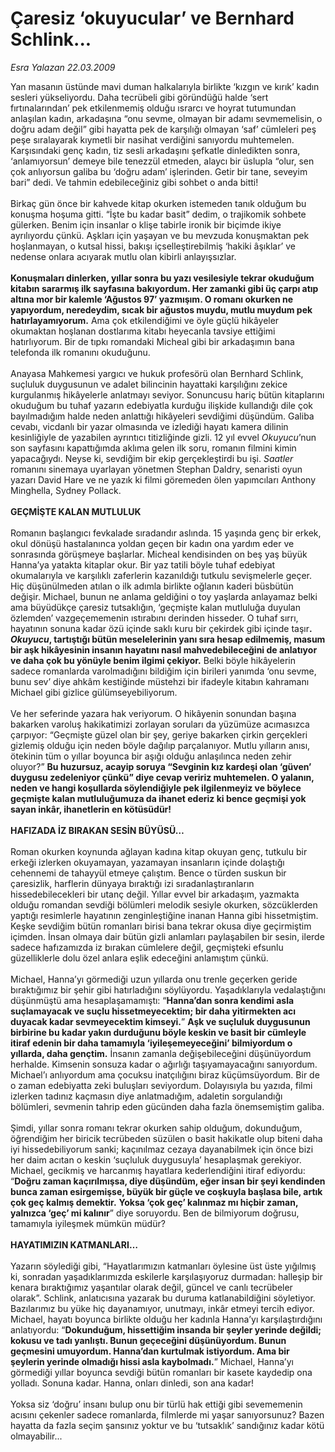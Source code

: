 # Çaresiz ‘okuyucular’ ve Bernhard Schlink...

*Esra Yalazan 22.03.2009*

<div class="taraf_structure_2col_1zq">
<div class="margen_n">



 <p>Yan masanın üstünde mavi duman halkalarıyla birlikte ‘kızgın ve kırık’ kadın sesleri yükseliyordu. Daha tecrübeli gibi göründüğü halde ‘sert fırtınalarından’ pek etkilenmemiş olduğu ısrarcı ve hoyrat tutumundan anlaşılan kadın, arkadaşına “onu sevme, olmayan bir adamı sevmemelisin, o doğru adam değil” gibi hayatta pek de karşılığı olmayan ‘saf’ cümleleri peş peşe sıralayarak kıymetli bir nasihat verdiğini sanıyordu muhtemelen. Karşısındaki genç kadın, tiz sesli arkadaşını şefkatle dinledikten sonra, ‘anlamıyorsun’ demeye bile tenezzül etmeden, alaycı bir üslupla “olur, sen çok anlıyorsun galiba bu ‘doğru adam’ işlerinden. Getir bir tane, seveyim bari” dedi. Ve tahmin edebileceğiniz gibi sohbet o anda bitti! <br/><br/>Birkaç gün önce bir kahvede kitap okurken istemeden tanık olduğum bu konuşma hoşuma gitti. “İşte bu kadar basit” dedim, o trajikomik sohbete gülerken. Benim için insanlar o klişe tabirle ironik bir biçimde ikiye ayrılıyordu çünkü. Aşkları için yaşayan ve bu mevzuda konuşmaktan pek hoşlanmayan, o kutsal hissi, bakışı içselleştirebilmiş ‘hakiki âşıklar’ ve nedense onlara acıyarak mutlu olan kibirli anlayışsızlar.<b> <br/><br/>Konuşmaları dinlerken, yıllar sonra bu yazı vesilesiyle tekrar okuduğum kitabın sararmış ilk sayfasına bakıyordum. Her zamanki gibi üç çarpı atıp altına mor bir kalemle ‘Ağustos 97’ yazmışım. O romanı okurken ne yapıyordum, neredeydim, sıcak bir ağustos muydu, mutlu muydum pek hatırlayamıyorum.</b> Ama çok etkilendiğimi ve öyle güçlü hikâyeler okumaktan hoşlanan dostlarıma kitabı heyecanla tavsiye ettiğimi hatırlıyorum. Bir de tıpkı romandaki Micheal gibi bir arkadaşımın bana telefonda ilk romanını okuduğunu. <br/><br/>Anayasa Mahkemesi yargıcı ve hukuk profesörü olan Bernhard Schlink, suçluluk duygusunun ve adalet bilincinin hayattaki karşılığını zekice kurgulanmış hikâyelerle anlatmayı seviyor. Sonuncusu hariç bütün kitaplarını okuduğum bu tuhaf yazarın edebiyatla kurduğu ilişkide kullandığı dile çok bayılmadığım halde neden anlattığı hikâyeleri sevdiğimi düşündüm. Galiba cevabı, vicdanlı bir yazar olmasında ve izlediği hayatı kamera dilinin kesinliğiyle de yazabilen ayrıntıcı titizliğinde gizli. 12 yıl evvel <i>Okuyucu</i>’nun son sayfasını kapattığımda aklıma gelen ilk soru, romanın filmini kimin yapacağıydı. Neyse ki, sevdiğim bir ekip gerçekleştirdi bu işi. <i>Saatler</i> romanını sinemaya uyarlayan yönetmen Stephan Daldry, senaristi oyun yazarı David Hare ve ne yazık ki filmi göremeden ölen yapımcıları Anthony Minghella, Sydney Pollack.<b> <br/><br/>GEÇMİŞTE KALAN MUTLULUK</b> <br/><br/>Romanın başlangıcı fevkalade sıradandır aslında. 15 yaşında genç bir erkek, okul dönüşü hastalanınca yoldan geçen bir kadın ona yardım eder ve sonrasında görüşmeye başlarlar. Micheal kendisinden on beş yaş büyük Hanna’ya yatakta kitaplar okur. Bir yaz tatili böyle tuhaf edebiyat okumalarıyla ve karşılıklı zaferlerin kazanıldığı tutkulu sevişmelerle geçer. Hiç düşünülmeden atılan o ilk adımla birlikte oğlanın kaderi büsbütün değişir. Michael, bunun ne anlama geldiğini o toy yaşlarda anlayamaz belki ama büyüdükçe çaresiz tutsaklığın, ‘geçmişte kalan mutluluğa duyulan özlemden’ vazgeçememenin ıstırabını derinden hisseder. O tuhaf sırrı, hayatının sonuna kadar özü içinde saklı kuru bir çekirdek gibi içinde taşır<b>. <i>Okuyucu</i>, tartıştığı bütün meselelerinin yanı sıra hesap edilmemiş, masum bir aşk hikâyesinin insanın hayatını nasıl mahvedebileceğini de anlatıyor ve daha çok bu yönüyle benim ilgimi çekiyor.</b> Belki böyle hikâyelerin sadece romanlarda varolmadığını bildiğim için birileri yanımda ‘onu sevme, bunu sev’ diye ahkâm kestiğinde müstehzi bir ifadeyle kitabın kahramanı Michael gibi gizlice gülümseyebiliyorum. <br/><br/>Ve her seferinde yazara hak veriyorum. O hikâyenin sonundan başına bakarken varoluş hakikatimizi zorlayan soruları da yüzümüze acımasızca çarpıyor: “Geçmişte güzel olan bir şey, geriye bakarken çirkin gerçekleri gizlemiş olduğu için neden böyle dağılıp parçalanıyor. Mutlu yılların anısı, ötekinin tüm o yıllar boyunca bir aşığı olduğu anlaşılınca neden zehir oluyor?” <b>Bu huzursuz, acayip soruya “Sevginin kız kardeşi olan ‘güven’ duygusu zedeleniyor çünkü” diye cevap veririz muhtemelen. O yalanın, neden ve hangi koşullarda söylendiğiyle pek ilgilenmeyiz ve böylece geçmişte kalan mutluluğumuza da ihanet ederiz ki bence geçmişi yok sayan inkâr, ihanetlerin en kötüsüdür! </b><b><br/><br/>HAFIZADA İZ BIRAKAN SESİN BÜYÜSÜ…</b> <br/><br/>Roman okurken koynunda ağlayan kadına kitap okuyan genç, tutkulu bir erkeği izlerken okuyamayan, yazamayan insanların içinde dolaştığı cehennemi de tahayyül etmeye çalıştım. Bence o türden suskun bir çaresizlik, harflerin dünyaya bıraktığı izi sıradanlaştıranların hissedebilecekleri bir utanç değil. Yıllar evvel bir arkadaşım, yazmakta olduğu romandan sevdiği bölümleri melodik sesiyle okurken, sözcüklerden yaptığı resimlerle hayatının zenginleştiğine inanan Hanna gibi hissetmiştim. Keşke sevdiğim bütün romanları birisi bana tekrar okusa diye geçirmiştim içimden. İnsan olmaya dair bütün gizli anlamları paylaşabilen bir sesin, ilerde sadece hafızamızda iz bırakan cümlelere değil, geçmişteki efsunlu güzelliklerle dolu özel anlara eşlik edeceğini anlamıştım çünkü. <br/><br/>Michael, Hanna’yı görmediği uzun yıllarda onu trenle geçerken geride bıraktığımız bir şehir gibi hatırladığını söylüyordu. Yaşadıklarıyla vedalaştığını düşünmüştü ama hesaplaşamamıştı: “<b>Hanna’dan sonra kendimi asla suçlamayacak ve suçlu hissetmeyecektim; bir daha yitirmekten acı duyacak kadar sevmeyecektim kimseyi.</b>” <b>Aşk ve suçluluk duygusunun birbirine bu kadar yakın durduğunu böyle keskin ve basit bir cümleyle itiraf edenin bir daha tamamıyla ‘iyileşemeyeceğini’ bilmiyordum o yıllarda, daha gençtim.</b> İnsanın zamanla değişebileceğini düşünüyordum herhalde. Kimsenin sonsuza kadar o ağırlığı taşıyamayacağını sanıyordum. Michael’ı anlıyordum ama çocuksu inatçılığını biraz küçümsüyordum. Bir de o zaman edebiyatta zeki buluşları seviyordum. Dolayısıyla bu yazıda, filmi izlerken tadınız kaçmasın diye anlatmadığım, adaletin sorgulandığı bölümleri, sevmenin tahrip eden gücünden daha fazla önemsemiştim galiba. <br/><br/>Şimdi, yıllar sonra romanı tekrar okurken sahip olduğum, dokunduğum, öğrendiğim her biricik tecrübeden süzülen o basit hakikatle olup biteni daha iyi hissedebiliyorum sanki; kaçınılmaz cezaya dayanabilmek için önce bizi her daim acıtan o keskin ‘suçluluk duygusuyla’ hesaplaşmak gerekiyor. Michael, gecikmiş ve harcanmış hayatlara kederlendiğini itiraf ediyordu: “<b>Doğru zaman kaçırılmışsa, diye düşündüm, eğer insan bir şeyi kendinden bunca zaman esirgemişse, büyük bir güçle ve coşkuyla başlasa bile, artık çok geç kalmış demektir.</b> <b>Yoksa ‘çok geç’ kalınmaz mı hiçbir zaman, yalnızca ‘geç’ mi kalınır</b>” diye soruyordu. Ben de bilmiyorum doğrusu, tamamıyla iyileşmek mümkün müdür? <b><br/><br/>HAYATIMIZIN KATMANLARI…</b> <br/><br/>Yazarın söylediği gibi, “Hayatlarımızın katmanları öylesine üst üste yığılmış ki, sonradan yaşadıklarımızda eskilerle karşılaşıyoruz durmadan: halleşip bir kenara bıraktığımız yaşantılar olarak değil, güncel ve canlı tecrübeler olarak”. Schlink, anlatıcısına yazarak bu duruma katlanabildiğini söyletiyor. Bazılarımız bu yüke hiç dayanamıyor, unutmayı, inkâr etmeyi tercih ediyor. Michael, hayatı boyunca birlikte olduğu her kadınla Hanna’yı karşılaştırdığını anlatıyordu: “<b>Dokunduğum, hissettiğim insanda bir şeyler yerinde değildi; kokusu ve tadı yanlıştı. Bunun geçeceğini düşünüyordum. Bunun geçmesini umuyordum. Hanna’dan kurtulmak istiyordum. Ama bir şeylerin yerinde olmadığı hissi asla kaybolmadı.</b>” Michael, Hanna’yı görmediği yıllar boyunca sevdiği bütün romanları bir kasete kaydedip ona yolladı. Sonuna kadar. Hanna, onları dinledi, son ana kadar! <br/><br/>Yoksa siz ‘doğru’ insanı bulup onu bir türlü hak ettiği gibi sevememenin acısını çekenler sadece romanlarda, filmlerde mi yaşar sanıyorsunuz? Bazen hayatta da fazla seçim şansınız yoktur ve bu ‘tutsaklık’ sandığınız kadar kötü olmayabilir...</p>
<br/>
<br/>
<br/>



<br/>


<div id="taraf_not">
</div>

</div>


</div>
